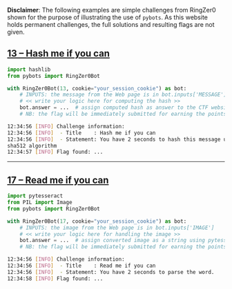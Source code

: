 **Disclaimer**: The following examples are simple challenges from RingZer0 shown for the purpose of illustrating the use of `pybots`. As this website holds permanent challenges, the full solutions and resulting flags are not given.


## [13 – Hash me if you can](https://ringzer0team.com/challenges/13)

```python
import hashlib
from pybots import RingZer0Bot

with RingZer0Bot(13, cookie="your_session_cookie") as bot:
    # INPUTS: the message from the Web page is in bot.inputs['MESSAGE']
    # << write your logic here for computing the hash >>
    bot.answer = ...  # assign computed hash as answer to the CTF website
    # NB: the flag will be immediately submitted for earning the points
```

```sh
12:34:56 [INFO] Challenge information:
12:34:56 [INFO]  - Title    : Hash me if you can
12:34:56 [INFO]  - Statement: You have 2 seconds to hash this message using
sha512 algorithm
12:34:57 [INFO] Flag found: ...
```

-----


## [17 – Read me if you can](https://ringzer0team.com/challenges/17)

```python
import pytesseract
from PIL import Image
from pybots import RingZer0Bot

with RingZer0Bot(17, cookie="your_session_cookie") as bot:
    # INPUTS: the image from the Web page is in bot.inputs['IMAGE']
    # << write your logic here for handling the image >>
    bot.answer = ...  # assign converted image as a string using pytesseract
    # NB: the flag will be immediately submitted for earning the points
```

```sh
12:34:56 [INFO] Challenge information:
12:34:56 [INFO]  - Title    : Read me if you can
12:34:56 [INFO]  - Statement: You have 2 seconds to parse the word.
12:34:58 [INFO] Flag found: ...
```
